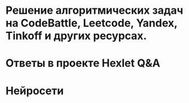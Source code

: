 ﻿
# Решение алгоритмических задач на CodeBattle, Leetcode, Yandex, Tinkoff и других ресурсах.

# Ответы в проекте Hexlet Q&A

# Нейросети
